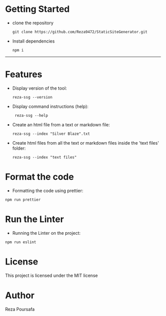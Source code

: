 # Getting Started

* clone the repository

  ``` git clone https://github.com/Reza9472/StaticSiteGenerator.git ```
* Install dependencies
  
  ``` npm i ```

-------------

# Features

* Display version of the tool:
 
  ```reza-ssg --version```
* Display command instructions (help):

  ``` reza-ssg --help```
* Create an html file from a text or markdown file:

  ``` reza-ssg --index "Silver Blaze".txt ```

* Create html files from all the text or markdown files inside the 'text files' folder:

  ``` reza-ssg --index "text files" ```
# Format the code

* Formatting the code using prettier:

 ``` npm run prettier ```

# Run the Linter

* Running the Linter on the project:

 ``` npm run eslint ```
# License
This project is licensed under the MIT license

# Author

Reza Poursafa
